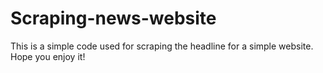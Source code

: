 # Scraping-news-website
This is a simple code used for scraping the headline for a simple website. Hope you enjoy it!
